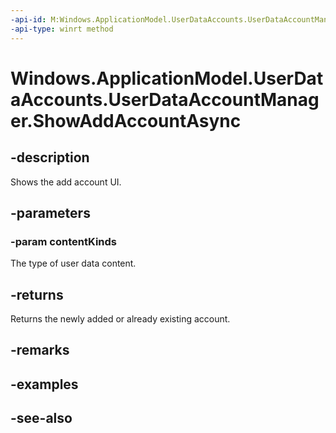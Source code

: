 ```yaml
---
-api-id: M:Windows.ApplicationModel.UserDataAccounts.UserDataAccountManager.ShowAddAccountAsync(Windows.ApplicationModel.UserDataAccounts.UserDataAccountContentKinds)
-api-type: winrt method
---
```


<!-- Method syntax
public Windows.Foundation.IAsyncOperation<string> ShowAddAccountAsync(Windows.ApplicationModel.UserDataAccounts.UserDataAccountContentKinds contentKinds)
-->

# Windows.ApplicationModel.UserDataAccounts.UserDataAccountManager.ShowAddAccountAsync

## -description
Shows the add account UI.

## -parameters
### -param contentKinds
The type of user data content.

## -returns
Returns the newly added or already existing account.

## -remarks

## -examples

## -see-also
